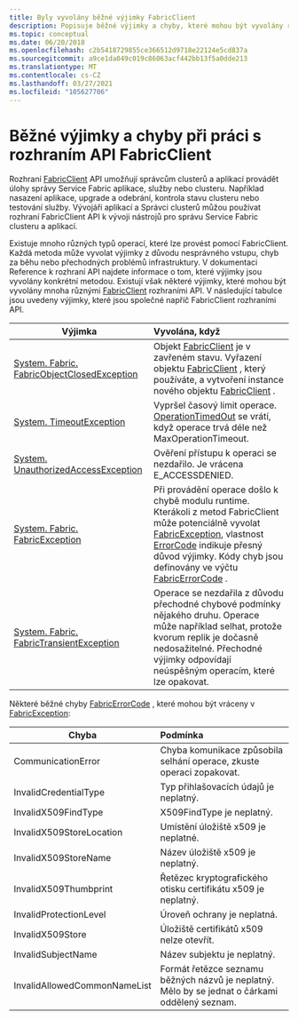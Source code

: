 ```yaml
---
title: Byly vyvolány běžné výjimky FabricClient
description: Popisuje běžné výjimky a chyby, které mohou být vyvolány rozhraními API FabricClient při provádění operací správy aplikací a clusterů.
ms.topic: conceptual
ms.date: 06/20/2018
ms.openlocfilehash: c2b5418729855ce366512d9718e22124e5cd837a
ms.sourcegitcommit: a9ce1da049c019c86063acf442bb13f5a0dde213
ms.translationtype: MT
ms.contentlocale: cs-CZ
ms.lasthandoff: 03/27/2021
ms.locfileid: "105627706"
---
```

# <a name="common-exceptions-and-errors-when-working-with-the-fabricclient-apis"></a>Běžné výjimky a chyby při práci s rozhraním API FabricClient
Rozhraní [FabricClient](/dotnet/api/system.fabric.fabricclient) API umožňují správcům clusterů a aplikací provádět úlohy správy Service Fabric aplikace, služby nebo clusteru. Například nasazení aplikace, upgrade a odebrání, kontrola stavu clusteru nebo testování služby. Vývojáři aplikací a Správci clusterů můžou používat rozhraní FabricClient API k vývoji nástrojů pro správu Service Fabric clusteru a aplikací.

Existuje mnoho různých typů operací, které lze provést pomocí FabricClient.  Každá metoda může vyvolat výjimky z důvodu nesprávného vstupu, chyb za běhu nebo přechodných problémů infrastruktury.  V dokumentaci Reference k rozhraní API najdete informace o tom, které výjimky jsou vyvolány konkrétní metodou. Existují však některé výjimky, které mohou být vyvolány mnoha různými [FabricClient](/dotnet/api/system.fabric.fabricclient) rozhraními API. V následující tabulce jsou uvedeny výjimky, které jsou společné napříč FabricClient rozhraními API.

| Výjimka | Vyvolána, když |
| --- |:--- |
| [System. Fabric. FabricObjectClosedException](/dotnet/api/system.fabric.fabricobjectclosedexception) |Objekt [FabricClient](/dotnet/api/system.fabric.fabricclient) je v zavřeném stavu. Vyřazení objektu [FabricClient](/dotnet/api/system.fabric.fabricclient) , který používáte, a vytvoření instance nového objektu [FabricClient](/dotnet/api/system.fabric.fabricclient) . |
| [System. TimeoutException](/dotnet/core/api/system.timeoutexception) |Vypršel časový limit operace. [OperationTimedOut](/dotnet/api/system.fabric.fabricerrorcode) se vrátí, když operace trvá déle než MaxOperationTimeout. |
| [System. UnauthorizedAccessException](/dotnet/core/api/system.unauthorizedaccessexception) |Ověření přístupu k operaci se nezdařilo. Je vrácena E_ACCESSDENIED. |
| [System. Fabric. FabricException](/dotnet/api/system.fabric.fabricexception) |Při provádění operace došlo k chybě modulu runtime. Kterákoli z metod FabricClient může potenciálně vyvolat [FabricException](/dotnet/api/system.fabric.fabricexception), vlastnost [ErrorCode](/dotnet/api/system.fabric.fabricexception.errorcode) indikuje přesný důvod výjimky. Kódy chyb jsou definovány ve výčtu [FabricErrorCode](/dotnet/api/system.fabric.fabricerrorcode) . |
| [System. Fabric. FabricTransientException](/dotnet/api/system.fabric.fabrictransientexception) |Operace se nezdařila z důvodu přechodné chybové podmínky nějakého druhu. Operace může například selhat, protože kvorum replik je dočasně nedosažitelné. Přechodné výjimky odpovídají neúspěšným operacím, které lze opakovat. |

Některé běžné chyby [FabricErrorCode](/dotnet/api/system.fabric.fabricerrorcode) , které mohou být vráceny v [FabricException](/dotnet/api/system.fabric.fabricexception):

| Chyba | Podmínka |
| --- |:--- |
| CommunicationError |Chyba komunikace způsobila selhání operace, zkuste operaci zopakovat. |
| InvalidCredentialType |Typ přihlašovacích údajů je neplatný. |
| InvalidX509FindType |X509FindType je neplatný. |
| InvalidX509StoreLocation |Umístění úložiště x509 je neplatné. |
| InvalidX509StoreName |Název úložiště x509 je neplatný. |
| InvalidX509Thumbprint |Řetězec kryptografického otisku certifikátu x509 je neplatný. |
| InvalidProtectionLevel |Úroveň ochrany je neplatná. |
| InvalidX509Store |Úložiště certifikátů x509 nelze otevřít. |
| InvalidSubjectName |Název subjektu je neplatný. |
| InvalidAllowedCommonNameList |Formát řetězce seznamu běžných názvů je neplatný. Mělo by se jednat o čárkami oddělený seznam. |
